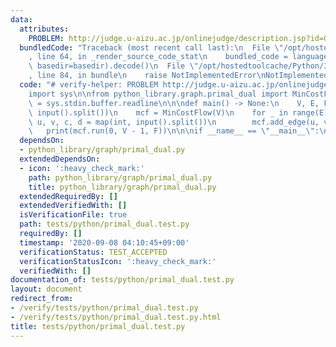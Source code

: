 ```yaml
---
data:
  attributes:
    PROBLEM: http://judge.u-aizu.ac.jp/onlinejudge/description.jsp?id=GRL_6_B
  bundledCode: "Traceback (most recent call last):\n  File \"/opt/hostedtoolcache/Python/3.8.5/x64/lib/python3.8/site-packages/onlinejudge_verify/documentation/build.py\"\
    , line 64, in _render_source_code_stat\n    bundled_code = language.bundle(stat.path,\
    \ basedir=basedir).decode()\n  File \"/opt/hostedtoolcache/Python/3.8.5/x64/lib/python3.8/site-packages/onlinejudge_verify/languages/python.py\"\
    , line 84, in bundle\n    raise NotImplementedError\nNotImplementedError\n"
  code: "# verify-helper: PROBLEM http://judge.u-aizu.ac.jp/onlinejudge/description.jsp?id=GRL_6_B\n\
    import sys\n\nfrom python_library.graph.primal_dual import MinCostFlow\n\ninput\
    \ = sys.stdin.buffer.readline\n\n\ndef main() -> None:\n    V, E, F = map(int,\
    \ input().split())\n    mcf = MinCostFlow(V)\n    for _ in range(E):\n       \
    \ u, v, c, d = map(int, input().split())\n        mcf.add_edge(u, v, c, d)\n \
    \   print(mcf.run(0, V - 1, F))\n\n\nif __name__ == \"__main__\":\n    main()\n"
  dependsOn:
  - python_library/graph/primal_dual.py
  extendedDependsOn:
  - icon: ':heavy_check_mark:'
    path: python_library/graph/primal_dual.py
    title: python_library/graph/primal_dual.py
  extendedRequiredBy: []
  extendedVerifiedWith: []
  isVerificationFile: true
  path: tests/python/primal_dual.test.py
  requiredBy: []
  timestamp: '2020-09-08 04:10:45+09:00'
  verificationStatus: TEST_ACCEPTED
  verificationStatusIcon: ':heavy_check_mark:'
  verifiedWith: []
documentation_of: tests/python/primal_dual.test.py
layout: document
redirect_from:
- /verify/tests/python/primal_dual.test.py
- /verify/tests/python/primal_dual.test.py.html
title: tests/python/primal_dual.test.py
---
```

